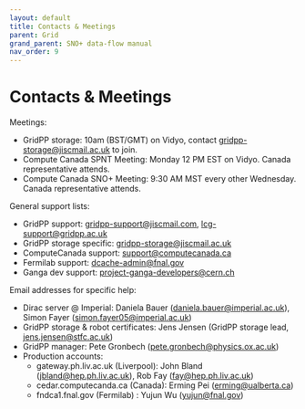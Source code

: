 ```yaml
---
layout: default
title: Contacts & Meetings
parent: Grid
grand_parent: SNO+ data-flow manual
nav_order: 9
---
```


# Contacts & Meetings

Meetings:

* GridPP storage: 10am (BST/GMT) on Vidyo, contact gridpp-storage@jiscmail.ac.uk to join.
* Compute Canada SPNT Meeting: Monday 12 PM EST on Vidyo. Canada representative attends.
* Compute Canada SNO+ Meeting: 9:30 AM MST every other Wednesday. Canada representative attends.

General support lists:

* GridPP support: gridpp-support@jiscmail.com, lcg-support@gridpp.ac.uk
* GridPP storage specific: gridpp-storage@jiscmail.ac.uk
* ComputeCanada support: support@computecanada.ca
* Fermilab support: dcache-admin@fnal.gov
* Ganga dev support: project-ganga-developers@cern.ch

Email addresses for specific help: 

* Dirac server @ Imperial: Daniela Bauer (daniela.bauer@imperial.ac.uk), Simon Fayer (simon.fayer05@imperial.ac.uk) 
* GridPP storage & robot certificates: Jens Jensen (GridPP storage lead, jens.jensen@stfc.ac.uk) 
* GridPP manager: Pete Gronbech (pete.gronbech@physics.ox.ac.uk) 
* Production accounts: 
  * gateway.ph.liv.ac.uk (Liverpool): John Bland (jbland@hep.ph.liv.ac.uk), Rob Fay (fay@hep.ph.liv.ac.uk) 
  * cedar.computecanda.ca (Canada): Erming Pei (erming@ualberta.ca) 
  * fndca1.fnal.gov (Fermilab) : Yujun Wu (yujun@fnal.gov) 
